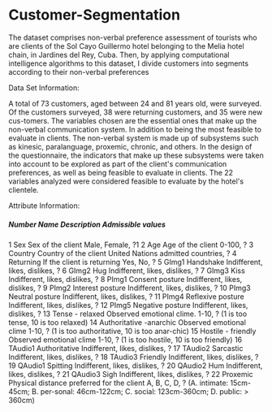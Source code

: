 # Customer-Segmentation 
The dataset comprises non-verbal preference assessment of tourists who are clients of the Sol Cayo Guillermo hotel belonging to the Melia hotel chain, in Jardines del Rey, Cuba. Then, by applying computational intelligence algorithms to this dataset, I divide customers into segments 
according to their non-verbal preferences

Data Set Information:

A total of 73 customers, aged between 24 and 81 years old, were surveyed. Of the customers surveyed, 38 were returning customers, and 35 were new cus-tomers. The variables chosen are the essential ones that make up the non-verbal communication system. In addition to being the most feasible to evaluate in clients. The non-verbal system is made up of subsystems such as kinesic, paralanguage, proxemic, chronic, and others. In the design of the questionnaire, the indicators that make up these subsystems were taken into account to be explored as part of the client's communication preferences, as well as being feasible to evaluate in clients. The 22 variables analyzed were considered feasible to evaluate by the hotel's clientele.


Attribute Information:

##### Number Name Description Admissible values
1 Sex Sex of the client Male, Female, ?1
2 Age Age of the client 0-100, ?
3 Country Country of the client United Nations admitted countries, ?
4 Returning If the client is returning Yes, No, ?
5 GImg1 Handshake Indifferent, likes, dislikes, ?
6 GImg2 Hug Indifferent, likes, dislikes, ?
7 GImg3 Kiss Indifferent, likes, dislikes, ?
8 PImg1 Consent posture Indifferent, likes, dislikes, ?
9 PImg2 Interest posture Indifferent, likes, dislikes, ?
10 PImg3 Neutral posture Indifferent, likes, dislikes, ?
11 PImg4 Reflexive posture Indifferent, likes, dislikes, ?
12 PImg5 Negative posture Indifferent, likes, dislikes, ?
13 Tense - relaxed Observed emotional clime. 1-10, ? (1 is too tense, 10 is too relaxed)
14 Authoritative -anarchic Observed emotional clime 1-10, ? (1 is too authoritative, 10 is too anar-chic)
15 Hostile - friendly Observed emotional clime 1-10, ? (1 is too hostile, 10 is too friendly)
16 TAudio1 Authoritative Indifferent, likes, dislikes, ?
17 TAudio2 Sarcastic Indifferent, likes, dislikes, ?
18 TAudio3 Friendly Indifferent, likes, dislikes, ?
19 QAudio1 Spitting Indifferent, likes, dislikes, ?
20 QAudio2 Hum Indifferent, likes, dislikes, ?
21 QAudio3 Sigh Indifferent, likes, dislikes, ?
22 Proxemic Physical distance preferred for the client A, B, C, D, ? (A. intimate: 15cm-45cm; B. per-sonal: 46cm-122cm; C. social: 123cm-360cm; D. public: > 360cm)
